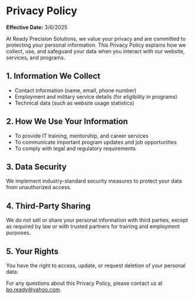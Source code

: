 # Privacy Policy  

**Effective Date:** 3/6/2025

At Ready Precision Solutions, we value your privacy and are committed to protecting your personal information. This Privacy Policy explains how we collect, use, and safeguard your data when you interact with our website, services, and programs.  

## **1. Information We Collect**  
- Contact information (name, email, phone number)  
- Employment and military service details (for eligibility in programs)  
- Technical data (such as website usage statistics)  

## **2. How We Use Your Information**  
- To provide IT training, mentorship, and career services  
- To communicate important program updates and job opportunities  
- To comply with legal and regulatory requirements  

## **3. Data Security**  
We implement industry-standard security measures to protect your data from unauthorized access.  

## **4. Third-Party Sharing**  
We do not sell or share your personal information with third parties, except as required by law or with trusted partners for training and employment purposes.  

## **5. Your Rights**  
You have the right to access, update, or request deletion of your personal data.  

For any questions about this Privacy Policy, please contact us at bo.ready@yahoo.com.  
